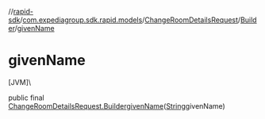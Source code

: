 //[rapid-sdk](../../../../index.md)/[com.expediagroup.sdk.rapid.models](../../index.md)/[ChangeRoomDetailsRequest](../index.md)/[Builder](index.md)/[givenName](given-name.md)

# givenName

[JVM]\

public final [ChangeRoomDetailsRequest.Builder](index.md)[givenName](given-name.md)([String](https://docs.oracle.com/javase/8/docs/api/java/lang/String.html)givenName)
